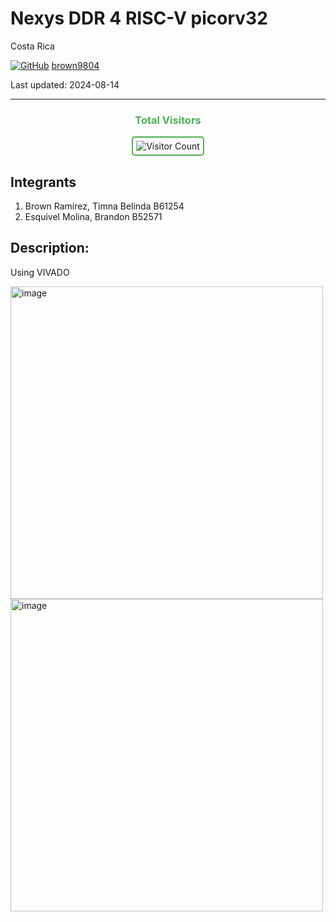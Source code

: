 # Nexys DDR 4 RISC-V picorv32

Costa Rica

[![GitHub](https://img.shields.io/badge/--181717?logo=github&logoColor=ffffff)](https://github.com/)
[brown9804](https://github.com/brown9804)

Last updated: 2024-08-14

------------------------------------------

<div align="center">
  <h3 style="color: #4CAF50;">Total Visitors</h3>
  <img src="https://profile-counter.glitch.me/brown9804/count.svg" alt="Visitor Count" style="border: 2px solid #4CAF50; border-radius: 5px; padding: 5px;"/>
</div>

## Integrants
1. Brown Ramírez, Timna Belinda  B61254
2. Esquivel Molina, Brandon B52571

## Description:
Using VIVADO

<img width="500" alt="image" src="https://github.com/brown9804/NexysDDR4-RISC-V_picorv32/assets/24630902/00498fac-4ecf-4abd-a99d-e1eb9794cae4">

<img width="500" alt="image" src="https://github.com/brown9804/NexysDDR4-RISC-V_picorv32/assets/24630902/f7ef5885-35f0-4bb3-b65f-e7dc52bb99e8">
